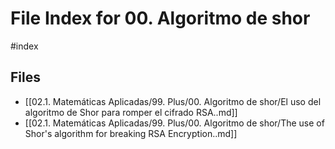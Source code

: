 # File Index for 00. Algoritmo de shor
#index

## Files

- [[02.1. Matemáticas Aplicadas/99. Plus/00. Algoritmo de shor/El uso del algoritmo de Shor para romper el cifrado RSA..md]]
- [[02.1. Matemáticas Aplicadas/99. Plus/00. Algoritmo de shor/The use of Shor's algorithm for breaking RSA Encryption..md]]
